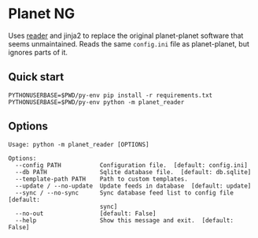 # Planet NG

Uses [reader](https://reader.readthedocs.io/en/latest/) and jinja2 to replace
the original planet-planet software that seems unmaintained. Reads the same
`config.ini` file as planet-planet, but ignores parts of it.

## Quick start

```
PYTHONUSERBASE=$PWD/py-env pip install -r requirements.txt
PYTHONUSERBASE=$PWD/py-env python -m planet_reader
```

## Options

```
Usage: python -m planet_reader [OPTIONS]

Options:
  --config PATH           Configuration file.  [default: config.ini]
  --db PATH               Sqlite database file.  [default: db.sqlite]
  --template-path PATH    Path to custom templates.
  --update / --no-update  Update feeds in database  [default: update]
  --sync / --no-sync      Sync database feed list to config file  [default:
                          sync]
  --no-out                [default: False]
  --help                  Show this message and exit.  [default: False]
```

